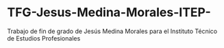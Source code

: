 # TFG-Jesus-Medina-Morales-ITEP-
Trabajo de fin de grado de Jesús Medina Morales para el Instituto Técnico de Estudios Profesionales
